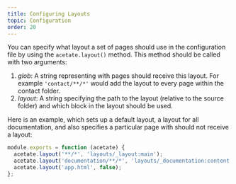 ```yaml
---
title: Configuring Layouts
topic: Configuration
order: 20
---
```


You can specify what layout a set of pages should use in the configuration file by using the `acetate.layout()` method. This method should be called with two arguments:

1. *glob*: A string representing with pages should receive this layout. For example `'contact/**/*'` would add the layout to every page within the contact folder. 
2. *layout*: A string specifying the path to the layout (relative to the source folder) and which block in the layout should be used.

Here is an example, which sets up a default layout, a layout for all documentation, and also specifies a particular page with should not receive a layout:

```js
module.exports = function (acetate) {
  acetate.layout('**/*', 'layouts/_layout:main');
  acetate.layout('documentation/**/*', 'layouts/_documentation:content');
  acetate.layout('app.html', false);
};
```
